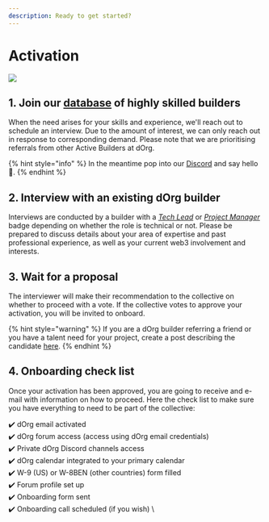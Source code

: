 ```yaml
---
description: Ready to get started?
---
```


# Activation

![](https://media1.giphy.com/media/eNznBIGtrAHEQ/giphy.gif?cid=790b7611d2e0a3b07a41786b32e8d9fb68f1168799ea38fa\&rid=giphy.gif\&ct=g)

## 1. Join our [database](https://airtable.com/shr0eQZfACL3Yarac) of highly skilled builders

When the need arises for your skills and experience, we'll reach out to schedule an interview. Due to the amount of interest, we can only reach out in response to corresponding demand. Please note that we are prioritising referrals from other Active Builders at dOrg.&#x20;

{% hint style="info" %}
In the meantime pop into our [Discord](https://discord.com/invite/6Kujmad) and say hello 👋.
{% endhint %}

## 2. Interview with an existing dOrg builder

Interviews are conducted by a builder with a [_Tech Lead_](../workflows/tech-lead.md) or [_Project Manager_](../workflows/project-manager.md) badge depending on whether the role is technical or not. Please be prepared to discuss details about your area of expertise and past professional experience, as well as your current web3 involvement and interests.

## 3. Wait for a proposal

The interviewer will make their recommendation to the collective on whether to proceed with a vote. If the collective votes to approve your activation, you will be invited to onboard.

{% hint style="warning" %}
If you are a dOrg builder referring a friend or you have a talent need for your project, create a post describing the candidate [here](https://forum.dorg.tech/t/about-the-builder-activations-category).
{% endhint %}

## 4. Onboarding check list&#x20;

Once your activation has been approved, you are going to receive and e-mail with information on how to proceed. Here the check list to make sure you have everything to need to be part of the collective:&#x20;

✔️ dOrg email activated \
✔️ dOrg forum access (access using dOrg email credentials) \
✔️ Private dOrg Discord channels access \
✔️ dOrg calendar integrated to your primary calendar \
✔️ W-9 (US) or W-8BEN (other countries) form filled \
✔️ Forum profile set up\
✔️ Onboarding form sent \
✔️ Onboarding call scheduled (if you wish) \
